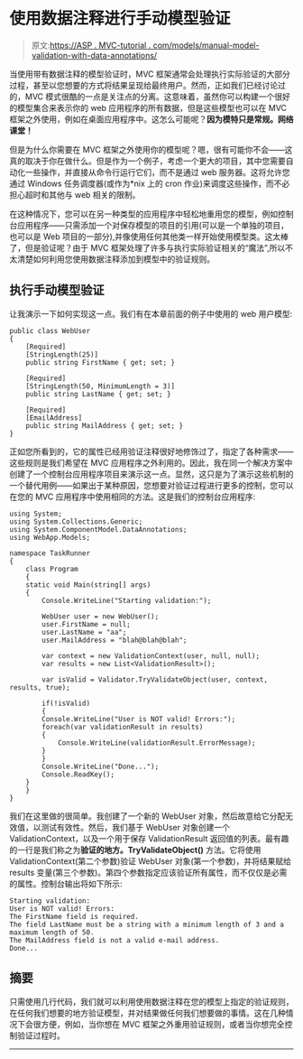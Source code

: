 # 使用数据注释进行手动模型验证

> 原文:[https://ASP . MVC-tutorial . com/models/manual-model-validation-with-data-annotations/](https://asp.mvc-tutorial.com/models/manual-model-validation-with-data-annotations/)

当使用带有数据注释的模型验证时，MVC 框架通常会处理执行实际验证的大部分过程，甚至以您想要的方式将结果呈现给最终用户。然而，正如我们已经讨论过的，MVC 模式很酷的一点是关注点的分离。这意味着，虽然你可以构建一个很好的模型集合来表示你的 web 应用程序的所有数据，但是这些模型也可以在 MVC 框架之外使用，例如在桌面应用程序中。这怎么可能呢？**因为模特只是常规。网络课堂！**

但是为什么你需要在 MVC 框架之外使用你的模型呢？嗯，很有可能你不会——这真的取决于你在做什么。但是作为一个例子，考虑一个更大的项目，其中您需要自动化一些操作，并直接从命令行运行它们，而不是通过 web 服务器。这将允许您通过 Windows 任务调度器(或作为*nix 上的 cron 作业)来调度这些操作，而不必担心超时和其他与 web 相关的限制。

在这种情况下，您可以在另一种类型的应用程序中轻松地重用您的模型，例如控制台应用程序——只需添加一个对保存模型的项目的引用(可以是一个单独的项目，也可以是 Web 项目的一部分),并像使用任何其他类一样开始使用模型类。这太棒了，但是验证呢？由于 MVC 框架处理了许多与执行实际验证相关的“魔法”,所以不太清楚如何利用您使用数据注释添加到模型中的验证规则。

## 执行手动模型验证

让我演示一下如何实现这一点。我们有在本章前面的例子中使用的 web 用户模型:

```
public class WebUser
{
    [Required]
    [StringLength(25)]
    public string FirstName { get; set; }

    [Required]
    [StringLength(50, MinimumLength = 3)]
    public string LastName { get; set; }

    [Required]
    [EmailAddress]
    public string MailAddress { get; set; }
}
```

<input type="hidden" name="IL_IN_ARTICLE">

正如您所看到的，它的属性已经用验证注释很好地修饰过了，指定了各种需求——这些规则是我们希望在 MVC 应用程序之外利用的。因此，我在同一个解决方案中创建了一个控制台应用程序项目来演示这一点。显然，这只是为了演示这些机制的一个替代用例——如果出于某种原因，您想要对验证过程进行更多的控制，您可以在您的 MVC 应用程序中使用相同的方法。这是我们的控制台应用程序:

```
using System;
using System.Collections.Generic;
using System.ComponentModel.DataAnnotations;
using WebApp.Models;

namespace TaskRunner
{
    class Program
    {
    static void Main(string[] args)
    {
        Console.WriteLine("Starting validation:");

        WebUser user = new WebUser();
        user.FirstName = null;
        user.LastName = "aa";
        user.MailAddress = "blah@blah@blah";

        var context = new ValidationContext(user, null, null);
        var results = new List<ValidationResult>();

        var isValid = Validator.TryValidateObject(user, context, results, true);

        if(!isValid)
        {
        Console.WriteLine("User is NOT valid! Errors:");
        foreach(var validationResult in results)
        {
            Console.WriteLine(validationResult.ErrorMessage);
        }
        }
        Console.WriteLine("Done...");
        Console.ReadKey();
    }
    }
}
```

我们在这里做的很简单。我创建了一个新的 WebUser 对象，然后故意给它分配无效值，以测试有效性。然后，我们基于 WebUser 对象创建一个 ValidationContext，以及一个用于保存 ValidationResult 返回值的列表。最有趣的一行是我们称之为**验证的地方。TryValidateObject()** 方法。它将使用 ValidationContext(第二个参数)验证 WebUser 对象(第一个参数)，并将结果赋给 results 变量(第三个参数)。第四个参数指定应该验证所有属性，而不仅仅是必需的属性。控制台输出将如下所示:

```
Starting validation:
User is NOT valid! Errors:
The FirstName field is required.
The field LastName must be a string with a minimum length of 3 and a maximum length of 50.
The MailAddress field is not a valid e-mail address.
Done...
```

## 摘要

只需使用几行代码，我们就可以利用使用数据注释在您的模型上指定的验证规则，在任何我们想要的地方验证模型，并对结果做任何我们想要做的事情。这在几种情况下会很方便，例如，当你想在 MVC 框架之外重用验证规则，或者当你想完全控制验证过程时。

* * *